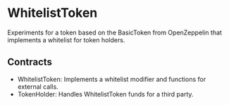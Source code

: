 # WhitelistToken

Experiments for a token based on the BasicToken from OpenZeppelin that
implements a whitelist for token holders.

## Contracts

* WhitelistToken: Implements a whitelist modifier and functions for external calls.
* TokenHolder: Handles WhitelistToken funds for a third party.

